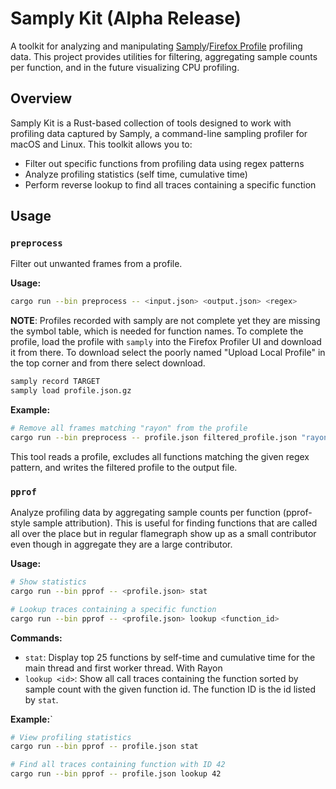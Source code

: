 # Samply Kit (**Alpha Release**)

A toolkit for analyzing and manipulating [Samply](https://github.com/mstange/samply)/[Firefox Profile](https://profiler.firefox.com/) profiling data. This project provides utilities for filtering, aggregating sample counts per function, and in the future visualizing CPU profiling.

## Overview

Samply Kit is a Rust-based collection of tools designed to work with profiling data captured by Samply, a command-line sampling profiler for macOS and Linux. This toolkit allows you to:

- Filter out specific functions from profiling data using regex patterns
- Analyze profiling statistics (self time, cumulative time)
- Perform reverse lookup to find all traces containing a specific function

## Usage

### `preprocess`
Filter out unwanted frames from a profile.

**Usage:**
```bash
cargo run --bin preprocess -- <input.json> <output.json> <regex>
```

**NOTE**: 
Profiles recorded with samply are not complete yet they are missing the symbol table, which is needed for function names. 
To complete the profile, load the profile with `samply` into the Firefox Profiler UI and download it from there. To download select the poorly named "Upload Local Profile" in the top corner and from there select download. 

```bash
samply record TARGET
samply load profile.json.gz 
```
**Example:**
```bash
# Remove all frames matching "rayon" from the profile
cargo run --bin preprocess -- profile.json filtered_profile.json "rayon"
```

This tool reads a profile, excludes all functions matching the given regex pattern, and writes the filtered profile to the output file.

### `pprof`
Analyze profiling data by aggregating sample counts per function (pprof-style sample attribution). This is useful for finding functions that are called all over the place but in regular flamegraph show up as a small contributor even though in aggregate they are a large contributor.

**Usage:**
```bash
# Show statistics
cargo run --bin pprof -- <profile.json> stat

# Lookup traces containing a specific function
cargo run --bin pprof -- <profile.json> lookup <function_id>
```

**Commands:**

- `stat`: Display top 25 functions by self-time and cumulative time for the main thread and first worker thread. With Rayon
- `lookup <id>`: Show all call traces containing the function sorted by sample count with the given function id. The function ID is the id listed by `stat`.

**Example:**`
```bash
# View profiling statistics
cargo run --bin pprof -- profile.json stat

# Find all traces containing function with ID 42
cargo run --bin pprof -- profile.json lookup 42
```
